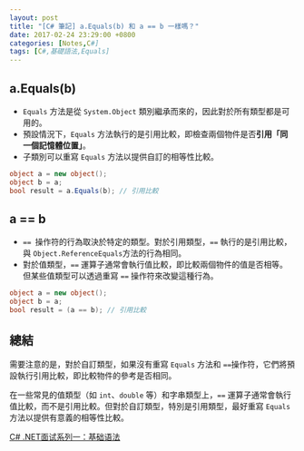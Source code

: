 ```yaml
---
layout: post
title: "[C# 筆記] a.Equals(b) 和 a == b 一樣嗎？"
date: 2017-02-24 23:29:00 +0800
categories: [Notes,C#]
tags: [C#,基礎語法,Equals]
---
```


## a.Equals(b)

- `Equals` 方法是從 `System.Object` 類別繼承而來的，因此對於所有類型都是可用的。
- 預設情況下，`Equals` 方法執行的是引用比較，即檢查兩個物件是否**引用「同一個記憶體位置」**。
- 子類別可以重寫 `Equals` 方法以提供自訂的相等性比較。

```c#
object a = new object();
object b = a;
bool result = a.Equals(b); // 引用比較
```

## a == b 

- `== `操作符的行為取決於特定的類型。對於引用類型，`==` 執行的是引用比較，與 `Object.ReferenceEquals`方法的行為相同。
- 對於值類型，`==` 運算子通常會執行值比較，即比較兩個物件的值是否相等。但某些值類型可以透過重寫 `==` 操作符來改變這種行為。

```c#
object a = new object();
object b = a;
bool result = (a == b); // 引用比較
```

## 總結

需要注意的是，對於自訂類型，如果沒有重寫 `Equals` 方法和 `==`操作符，它們將預設執行引用比較，即比較物件的參考是否相同。     

在一些常見的值類型（如 `int`、`double` 等）和字串類型上，`==` 運算子通常會執行值比較，而不是引用比較。但對於自訂類型，特別是引用類型，最好重寫 `Equals `方法以提供有意義的相等性比較。      
            

[C# .NET面试系列一：基础语法](https://bbs.huaweicloud.com/blogs/423092)  